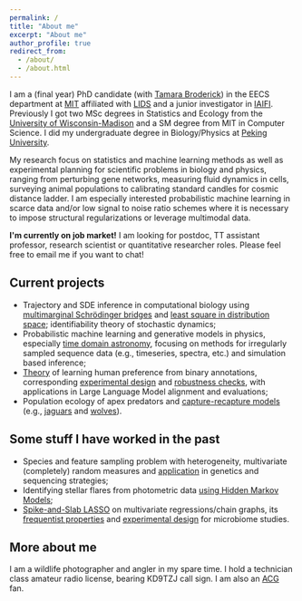 ```yaml
---
permalink: /
title: "About me"
excerpt: "About me"
author_profile: true
redirect_from:
  - /about/
  - /about.html
---
```


I am a (final year) PhD candidate (with [Tamara Broderick](https://tamarabroderick.com/)) in the EECS department at [MIT](https://web.mit.edu/) affiliated with [LIDS](https://lids.mit.edu/) and a junior investigator in [IAIFI](https://iaifi.org/). Previously I got two MSc degrees in Statistics and Ecology from the [University of Wisconsin-Madison](https://www.wisc.edu/) and a SM degree from MIT in Computer Science. I did my undergraduate degree in Biology/Physics at [Peking University](http://english.pku.edu.cn). 

My research focus on statistics and machine learning methods as well as experimental planning for scientific problems in biology and physics, ranging from perturbing gene networks, measuring fluid dynamics in cells, surveying animal populations to calibrating standard candles for cosmic distance ladder. I am especially interested probabilistic machine learning in scarce data and/or low signal to noise ratio schemes where it is necessary to impose structural regularizations or leverage multimodal data. 

**I'm currently on job market!** I am looking for postdoc, TT assistant professor, research scientist or quantitative researcher roles. Please feel free to email me if you want to chat!  


## Current projects
- Trajectory and SDE inference in computational biology using [multimarginal Schrödinger bridges](https://openreview.net/forum?id=VcwZ3gtYFY) and [least square in distribution space](https://arxiv.org/abs/2505.16082); identifiability theory of stochastic dynamics; 
- Probabilistic machine learning and generative models in physics, especially [time domain astronomy](https://openreview.net/forum?id=zEQ4E884L4), focusing on methods for irregularly sampled sequence data (e.g., timeseries, spectra, etc.) and simulation based inference;
- [Theory](https://arxiv.org/abs/2411.04991) of learning human preference from binary annotations, corresponding [experimental design](https://arxiv.org/abs/2502.04354) and [robustness checks](https://openreview.net/forum?id=b9r1snfxIH&referrer=%5BAuthor%20Console%5D(%2Fgroup%3Fid%3DICML.cc%2F2025%2FWorkshop%2FMoFA%2FAuthors%23your-submissions)8), with applications in Large Language Model alignment and evaluations;
- Population ecology of apex predators and [capture-recapture models](https://arxiv.org/abs/2412.09431) (e.g., [jaguars](https://www.cambridge.org/core/journals/oryx/article/conservation-crisis-status-of-jaguars-panthera-onca-in-corcovado-national-park-costa-rica/DB1034CFAED2447D7E4326BD481B5768) and [wolves](https://arxiv.org/abs/2311.14815)). 

## Some stuff I have worked in the past
- Species and feature sampling problem with heterogeneity, multivariate (completely) random measures and [application](https://arxiv.org/abs/2403.02154) in genetics and sequencing strategies;
- Identifying stellar flares from photometric data [using Hidden Markov Models](https://arxiv.org/abs/2404.13145);
- [Spike-and-Slab LASSO](https://projecteuclid.org/journals/bayesian-analysis/volume--1/issue--1/Estimating-Sparse-Direct-Effects-in-Multivariate-Regression-With-the-Spike/10.1214/24-BA1430.full) on multivariate regressions/chain graphs, its [frequentist properties](https://arxiv.org/abs/2209.04389) and [experimental design](https://link.springer.com/article/10.1007/s13253-024-00621-1) for microbiome studies.




## More about me
I am a wildlife photographer and angler in my spare time. I hold a technician class amateur radio license, bearing KD9TZJ call sign. I am also an [ACG](https://en.wikipedia.org/wiki/ACG_(subculture)) fan. 
